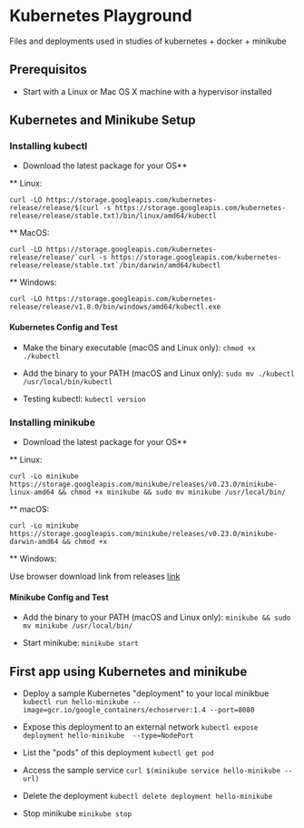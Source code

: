 # Kubernetes Playground

 Files and deployments used in studies of kubernetes + docker + minikube

## Prerequisitos

* Start with a Linux or Mac OS X machine with a hypervisor installed


## Kubernetes and Minikube Setup

### Installing kubectl

* Download the latest package for your OS**

** Linux: 
 
``` curl -LO https://storage.googleapis.com/kubernetes-release/release/$(curl -s https://storage.googleapis.com/kubernetes-release/release/stable.txt)/bin/linux/amd64/kubectl ```
 
** MacOS: 
 
``` curl -LO https://storage.googleapis.com/kubernetes-release/release/`curl -s https://storage.googleapis.com/kubernetes-release/release/stable.txt`/bin/darwin/amd64/kubectl ```
 
** Windows: 
 
``` curl -LO https://storage.googleapis.com/kubernetes-release/release/v1.8.0/bin/windows/amd64/kubectl.exe ```

#### Kubernetes Config and Test
 
* Make the binary executable (macOS and Linux only): 
```chmod +x ./kubectl```

* Add the binary to your PATH (macOS and Linux only): 
```sudo mv ./kubectl /usr/local/bin/kubectl```

* Testing kubectl: ```kubectl version```
 
### Installing minikube

* Download the latest package for your OS**

** Linux: 
 
``` curl -Lo minikube https://storage.googleapis.com/minikube/releases/v0.23.0/minikube-linux-amd64 && chmod +x minikube && sudo mv minikube /usr/local/bin/ ```
 
** macOS: 
 
```curl -Lo minikube https://storage.googleapis.com/minikube/releases/v0.23.0/minikube-darwin-amd64 && chmod +x ```

** Windows: 

Use browser download link from releases [link](https://kubernetes.io/docs/tasks/tools/install-minikube/)


#### Minikube Config and Test

* Add the binary to your PATH (macOS and Linux only):
 ```minikube && sudo mv minikube /usr/local/bin/```

* Start minikube: ```minikube start```


## First app using Kubernetes and minikube

*  Deploy a sample Kubernetes "deployment" to your local minikbue
```kubectl run hello-minikube --image=gcr.io/google_containers/echoserver:1.4 --port=8080```

* Expose this deployment to an external network
```kubectl expose deployment hello-minikube  --type=NodePort```

* List the "pods" of this deployment
```kubectl get pod```

* Access the sample service
```curl $(minikube service hello-minikube --url)```

* Delete the deployment
```kubectl delete deployment hello-minikube```

* Stop minikube
```minikube stop```
